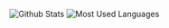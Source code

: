 ![Github Stats](https://github-readme-stats.vercel.app/api?username=guojinlong&show_icons=true&theme=dark&count_private=true)
![Most Used Languages](https://github-readme-stats.vercel.app/api/top-langs/?username=guojinlong&theme=dark&layout=compact)

<!--
**guojinlong/guojinlong** is a ✨ _special_ ✨ repository because its `README.md` (this file) appears on your GitHub profile.

Here are some ideas to get you started:

- 🔭 I’m currently working on ...
- 🌱 I’m currently learning ...
- 👯 I’m looking to collaborate on ...
- 🤔 I’m looking for help with ...
- 💬 Ask me about ...
- 📫 How to reach me: ...
- 😄 Pronouns: ...
- ⚡ Fun fact: ...
-->
